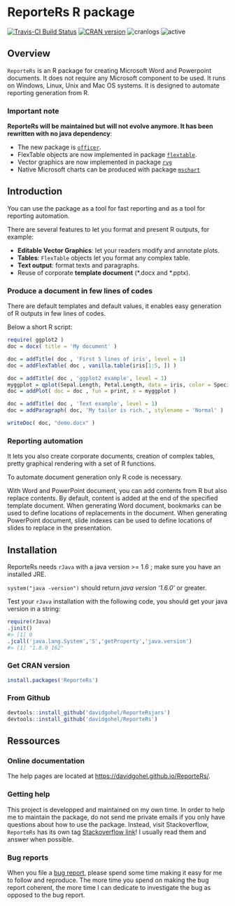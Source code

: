 ReporteRs R package
================

[![Travis-CI Build
Status](https://travis-ci.org/davidgohel/ReporteRs.svg?branch=master)](https://travis-ci.org/davidgohel/ReporteRs)
[![CRAN
version](http://www.r-pkg.org/badges/version/ReporteRs)](https://CRAN.R-project.org/package=ReporteRs)
![cranlogs](http://cranlogs.r-pkg.org./badges/ReporteRs)
![active](http://www.repostatus.org/badges/latest/inactive.svg)

## Overview

`ReporteRs` is an R package for creating Microsoft Word and Powerpoint
documents. It does not require any Microsoft component to be used. It
runs on Windows, Linux, Unix and Mac OS systems. It is designed to
automate reporting generation from R.

### Important note

**ReporteRs will be maintained but will not evolve anymore. It has been
rewritten with no java dependency**:

  - The new package is
    [`officer`](https://cran.r-project.org/package=officer).
  - FlexTable objects are now implemented in package
    [`flextable`](https://CRAN.R-project.org/package=flextable).
  - Vector graphics are now implemented in package
    [`rvg`](https://CRAN.R-project.org/package=rvg)
  - Native Microsoft charts can be produced with package
    [`mschart`](https://github.com/ardata-fr/mschart)

## Introduction

You can use the package as a tool for fast reporting and as a tool for
reporting automation.

There are several features to let you format and present R outputs, for
example:

  - **Editable Vector Graphics**: let your readers modify and annotate
    plots.
  - **Tables**: `FlexTable` objects let you format any complex table.
  - **Text output**: format texts and paragraphs.
  - Reuse of corporate **template document** (*.docx and *.pptx).

### Produce a document in few lines of codes

There are default templates and default values, it enables easy
generation of R outputs in few lines of codes.

Below a short R script:

``` r
require( ggplot2 )
doc = docx( title = 'My document' )

doc = addTitle( doc , 'First 5 lines of iris', level = 1)
doc = addFlexTable( doc , vanilla.table(iris[1:5, ]) )

doc = addTitle( doc , 'ggplot2 example', level = 1)
myggplot = qplot(Sepal.Length, Petal.Length, data = iris, color = Species, size = Petal.Width )
doc = addPlot( doc = doc , fun = print, x = myggplot )

doc = addTitle( doc , 'Text example', level = 1)
doc = addParagraph( doc, 'My tailor is rich.', stylename = 'Normal' )

writeDoc( doc, "demo.docx" )
```

### Reporting automation

It lets you also create corporate documents, creation of complex tables,
pretty graphical rendering with a set of R functions.

To automate document generation only R code is necessary.

With Word and PowerPoint document, you can add contents from R but also
replace contents. By default, content is added at the end of the
specified template document. When generating Word document, bookmarks
can be used to define locations of replacements in the document. When
generating PowerPoint document, slide indexes can be used to define
locations of slides to replace in the presentation.

## Installation

ReporteRs needs `rJava` with a java version \>= 1.6 ; make sure you have
an installed JRE.

`system("java -version")` should return *java version ‘1.6.0’* or
greater.

Test your `rJava` installation with the following code, you should get
your java version in a string:

``` r
require(rJava)
.jinit()
#> [1] 0
.jcall('java.lang.System','S','getProperty','java.version')
#> [1] "1.8.0_162"
```

### Get CRAN version

``` r
install.packages('ReporteRs')
```

### From Github

``` r
devtools::install_github('davidgohel/ReporteRsjars')
devtools::install_github('davidgohel/ReporteRs')
```

## Ressources

### Online documentation

The help pages are located at <https://davidgohel.github.io/ReporteRs/>.

### Getting help

This project is developped and maintained on my own time. In order to
help me to maintain the package, do not send me private emails if you
only have questions about how to use the package. Instead, visit
Stackoverflow, `ReporteRs` has its own tag [Stackoverflow
link](https://stackoverflow.com/questions/tagged/reporters)\! I usually
read them and answer when possible.

### Bug reports

When you file a [bug
report](https://github.com/davidgohel/ReporteRs/issues), please spend
some time making it easy for me to follow and reproduce. The more time
you spend on making the bug report coherent, the more time I can
dedicate to investigate the bug as opposed to the bug report.
